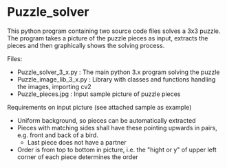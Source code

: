 # Puzzle_solver

This python program containing two source code files solves a 3x3 puzzle. The program takes a picture of the puzzle pieces as input, extracts the pieces and then graphically shows the solving process.

Files:
- Puzzle_solver_3_x.py     : The main python 3.x program solving the puzzle
- Puzzle_image_lib_3_x.py  : Library with classes and functions handling the images, importing cv2
- Puzzle_pieces.jpg        : Input sample picture of puzzle pieces


Requirements on input picture (see attached sample as example)
- Uniform background, so pieces can be automatically extracted
- Pieces with matching sides shall have these pointing upwards in pairs, e.g. front and back of a bird.
  - Last piece does not have a partner
- Order is from top to bottom in picture, i.e. the "hight or y" of upper left corner of each piece determines the order
